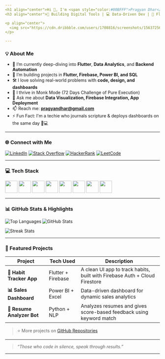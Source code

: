 ```yaml
---
<h1 align="center">Hi 👋, I'm <span style="color:#00BFFF">Pragyan Dhar</span></h1>
<h3 align="center">🚀 Building Digital Tools | 💻 Data-Driven Dev | 📱 Flutter Freelancer</h3>

<p align="center">
  <img src="https://cdn.dribbble.com/users/1708816/screenshots/15637256/media/f9826f0af8a49462f048262a8502035b.gif" width="300" />
</p>

---
```


### 💡 About Me

- 🌱 I’m currently deep-diving into **Flutter**, **Data Analytics**, and **Backend Automation**
- 🔭 I’m building projects in **Flutter, Firebase, Power BI, and SQL**
- 🛠️ I love solving real-world problems with **code, design, and dashboards**
- 🧠 I thrive in Monk Mode (72 Days Challenge of Pure Execution)
- 💬 Ask me about **Data Visualization, Firebase Integration, App Deployment**
- 📫 Reach me: **pragyandhar@gmail.com**
- ⚡ Fun Fact: I'm a techie who journals scripture & deploys dashboards on the same day 🙏💻

---

### 🌐 Connect with Me
<p align="left">
  <a href="https://www.linkedin.com/in/pragyan-dhar-b98696313/" target="_blank"><img alt="LinkedIn" src="https://img.shields.io/badge/LinkedIn-blue?style=flat&logo=linkedin"></a>
  <a href="https://stackoverflow.com/users/26855976" target="_blank"><img alt="Stack Overflow" src="https://img.shields.io/badge/StackOverflow-orange?style=flat&logo=stackoverflow"></a>
  <a href="https://www.hackerrank.com/_2315510146" target="_blank"><img alt="HackerRank" src="https://img.shields.io/badge/HackerRank-green?style=flat&logo=hackerrank"></a>
  <a href="https://www.leetcode.com/aagwytcfgs" target="_blank"><img alt="LeetCode" src="https://img.shields.io/badge/LeetCode-yellow?style=flat&logo=leetcode"></a>
</p>

---

### 💻 Tech Stack
<p align="left">
  <img src="https://cdn.jsdelivr.net/gh/devicons/devicon/icons/flutter/flutter-original.svg" width="40" />
  <img src="https://cdn.jsdelivr.net/gh/devicons/devicon/icons/dart/dart-original.svg" width="40" />
  <img src="https://cdn.jsdelivr.net/gh/devicons/devicon/icons/python/python-original.svg" width="40" />
  <img src="https://cdn.jsdelivr.net/gh/devicons/devicon/icons/mysql/mysql-original.svg" width="40" />
  <img src="https://cdn.jsdelivr.net/gh/devicons/devicon/icons/firebase/firebase-plain.svg" width="40" />
  <img src="https://cdn.jsdelivr.net/gh/devicons/devicon/icons/git/git-original.svg" width="40" />
  <img src="https://cdn.jsdelivr.net/gh/devicons/devicon/icons/powerbi/powerbi-original.svg" width="40" />
  <img src="https://cdn.jsdelivr.net/gh/devicons/devicon/icons/javascript/javascript-original.svg" width="40" />
</p>

---

### 📊 GitHub Stats & Highlights
<p>
  <img align="left" src="https://github-readme-stats.vercel.app/api/top-langs?username=pragyandhar&show_icons=true&locale=en&layout=compact" alt="Top Languages" />
</p>
<p>
  <img align="center" src="https://github-readme-stats.vercel.app/api?username=pragyandhar&show_icons=true&theme=radical" alt="GitHub Stats" />
</p>
<p>
  <img align="center" src="https://github-readme-streak-stats.herokuapp.com/?user=pragyandhar&" alt="Streak Stats" />
</p>

---

### 📌 Featured Projects
| Project | Tech Used | Description |
|--------|------------|-------------|
| **📝 Habit Tracker App** | Flutter + Firebase | A clean UI app to track habits, built with Firebase Auth + Cloud Firestore |
| **📊 Sales Dashboard** | Power BI + Excel | Data-driven dashboard for dynamic sales analytics |
| **🧠 Resume Analyzer Bot** | Python + NLP | Analyzes resumes and gives score-based feedback using keyword match |

> ⭐ More projects on [GitHub Repositories](https://github.com/pragyandhar)

---

> *“Those who code in silence, speak through results.”*

---
